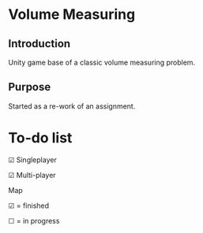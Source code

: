 Volume Measuring
====

Introduction
------------

Unity game base of a classic volume measuring problem.

Purpose
-------

Started as a re-work of an assignment.

To-do list
==========

&#x2611; Singleplayer

&#x2611; Multi-player



Map

&#x2611; = finished

&#9744; = in progress
